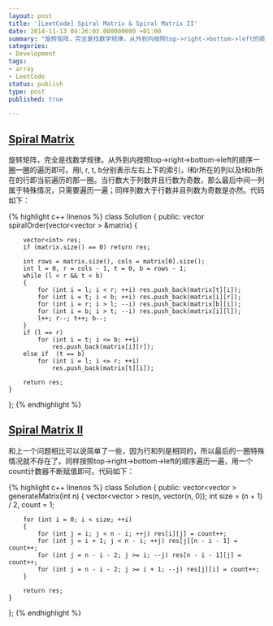 ```yaml
---
layout: post
title: '[LeetCode] Spiral Matrix & Spiral Matrix II'
date: 2014-11-13 04:26:03.000000000 +01:00
summary: "旋转矩阵，完全是找数学规律。从外到内按照top->right->bottom->left的顺序一圈一圈的遍历即可。用l, r, t, b分别表示左右上下的索引，l和r所在的列以及t和b所在的行即当前遍历的那一圈。"
categories:
- Development
tags:
- array
- LeetCode
status: publish
type: post
published: true

---
```


## [Spiral Matrix](https://oj.leetcode.com/problems/spiral-matrix/)

旋转矩阵，完全是找数学规律。从外到内按照top->right->bottom->left的顺序一圈一圈的遍历即可。用l, r, t, b分别表示左右上下的索引，l和r所在的列以及t和b所在的行即当前遍历的那一圈。当行数大于列数并且行数为奇数，那么最后中间一列属于特殊情况，只需要遍历一遍；同样列数大于行数并且列数为奇数是亦然。代码如下：

{% highlight c++ linenos %}
class Solution {
public:
    vector<int> spiralOrder(vector<vector<int> > &matrix) {

        vector<int> res;
        if (matrix.size() == 0) return res;

        int rows = matrix.size(), cols = matrix[0].size();
        int l = 0, r = cols - 1, t = 0, b = rows - 1;
        while (l < r && t < b)
        {
            for (int i = l; i < r; ++i) res.push_back(matrix[t][i]);
            for (int i = t; i < b; ++i) res.push_back(matrix[i][r]);
            for (int i = r; i > l; --i) res.push_back(matrix[b][i]);
            for (int i = b; i > t; --i) res.push_back(matrix[i][l]);
            l++; r--; t++; b--;
        }
        if (l == r)
            for (int i = t; i <= b; ++i)
                res.push_back(matrix[i][r]);
        else if  (t == b)
            for (int i = l; i <= r; ++i)
                res.push_back(matrix[t][i]);

        return res;
    }
};
{% endhighlight %}

## [Spiral Matrix II](https://oj.leetcode.com/problems/spiral-matrix-ii/)

和上一个问题相比可以说简单了一些，因为行和列是相同的，所以最后的一圈特殊情况就不存在了。同样按照top->right->bottom->left的顺序遍历一遍，用一个count计数器不断赋值即可。代码如下：

{% highlight c++ linenos %}
class Solution {
public:
    vector<vector<int> > generateMatrix(int n) {
        vector<vector<int> > res(n, vector<int>(n, 0));
        int size = (n + 1) / 2, count = 1;

        for (int i = 0; i < size; ++i)
        {
            for (int j = i; j < n - i; ++j) res[i][j] = count++;
            for (int j = i + 1; j < n - i; ++j) res[j][n - i - 1] = count++;
            for (int j = n - i - 2; j >= i; --j) res[n - i - 1][j] = count++;
            for (int j = n - i - 2; j >= i + 1; --j) res[j][i] = count++;
        }

        return res;
    }
};
{% endhighlight %}